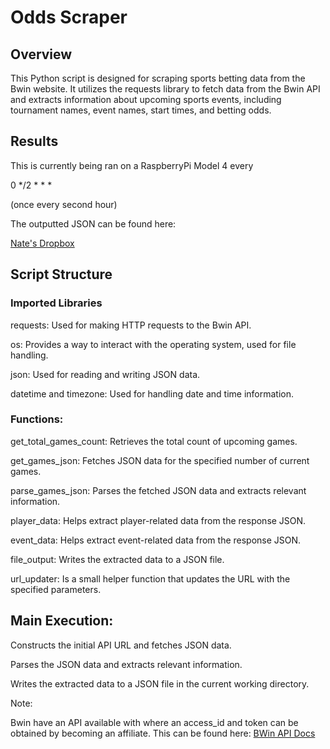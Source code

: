 # Odds Scraper
## Overview
This Python script is designed for scraping sports betting data from the Bwin website. It utilizes the requests library to fetch data from the Bwin API and extracts information about upcoming sports events, including tournament names, event names, start times, and betting odds.

## Results

This is currently being ran on a RaspberryPi Model 4 every

0 */2 * * *

(once every second hour)

The outputted JSON can be found here:

[Nate's Dropbox](https://www.dropbox.com/scl/fo/envwkbmx6rqeq82ri3le4/h?rlkey=2skc2ny1poimq793x4squxp4j&dl=0)

## Script Structure

### Imported Libraries

requests: Used for making HTTP requests to the Bwin API.

os: Provides a way to interact with the operating system, used for file handling.

json: Used for reading and writing JSON data.

datetime and timezone: Used for handling date and time information.

### Functions:

get_total_games_count: Retrieves the total count of upcoming games.

get_games_json: Fetches JSON data for the specified number of current games.

parse_games_json: Parses the fetched JSON data and extracts relevant information.

player_data: Helps extract player-related data from the response JSON.

event_data: Helps extract event-related data from the response JSON.

file_output: Writes the extracted data to a JSON file.

url_updater: Is a small helper function that updates the URL with the specified parameters.

## Main Execution:

Constructs the initial API URL and fetches JSON data.

Parses the JSON data and extracts relevant information.

Writes the extracted data to a JSON file in the current working directory.


Note:

Bwin have an API available with where an access_id and token can be obtained by becoming an affiliate.
This can be found here: [BWin API Docs](https://sportsapi.bwin.com/articles/getinvolved.html)
